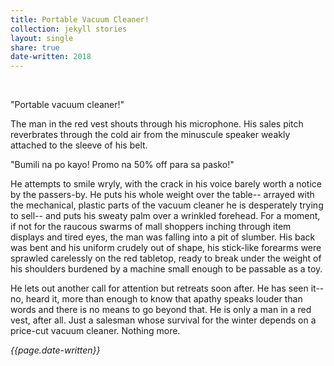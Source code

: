 ```yaml
---
title: Portable Vacuum Cleaner!
collection: jekyll stories
layout: single
share: true
date-written: 2018
---
```



&nbsp;
&nbsp;



<p>
"Portable vacuum cleaner!" 
</p>

<p>
The man in the red vest shouts through his microphone. His sales pitch reverbrates through the cold air from the minuscule speaker weakly attached to the sleeve of his belt. 
</p>

<p>
"Bumili na po kayo! Promo na 50% off para sa pasko!" 
</p>

<p>
He attempts to smile wryly, with the crack in his voice barely worth a notice by the passers-by. He puts his whole weight over the table-- arrayed with the mechanical, plastic parts of the vacuum cleaner he is desperately trying to sell-- and puts his sweaty palm over a wrinkled forehead. For a moment, if not for the raucous swarms of mall shoppers inching through item displays and tired eyes, the man was falling into a pit of slumber. His back was bent and his uniform crudely out of shape, his stick-like forearms were sprawled carelessly on the red tabletop, ready to break under the weight of his shoulders burdened by a machine small enough to be passable as a toy.
</p>

<p>
He lets out another call for attention but retreats soon after. He has seen it-- no, heard it, more than enough to know that apathy speaks louder than words and there is no means to go beyond that. He is only a man in a red vest, after all. Just a salesman whose survival for the winter depends on a price-cut vacuum cleaner. Nothing more.
</p>

<em> {{page.date-written}} </em>